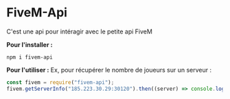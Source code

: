 # FiveM-Api
C'est une api pour intéragir avec le petite api FiveM

**Pour l'installer :**
```
npm i fivem-api
```
**Pour l'utiliser :**
Ex, pour récupérer le nombre de joueurs sur un serveur : 
```javascript
const fivem = require("fivem-api");
fivem.getServerInfo("185.223.30.29:30120").then((server) => console.log(server.players))
```
<!--stackedit_data:
eyJoaXN0b3J5IjpbLTQ3NDg0NzI0OSwxMzY2NzgzMTEzXX0=
-->